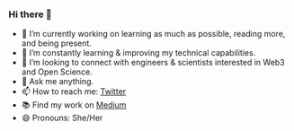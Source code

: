 ### Hi there 👋
- 🔭 I’m currently working on learning as much as possible, reading more, and being present.
- 🌱 I’m constantly learning & improving my technical capabilities.
- 👯 I’m looking to connect with engineers & scientists interested in Web3 and Open Science.
- 💬 Ask me anything.
- 📫 How to reach me: [Twitter](https://twitter.com/XandraMcC)
- 📚 Find my work on [Medium](https://alexandra-mccarroll.medium.com/)
- 😄 Pronouns: She/Her
